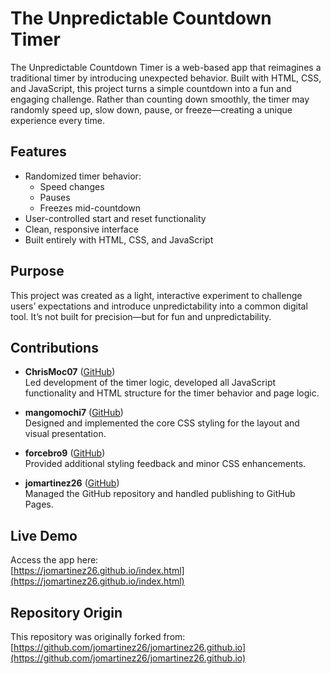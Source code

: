 # The Unpredictable Countdown Timer

The Unpredictable Countdown Timer is a web-based app that reimagines a traditional timer by introducing unexpected behavior. Built with HTML, CSS, and JavaScript, this project turns a simple countdown into a fun and engaging challenge. Rather than counting down smoothly, the timer may randomly speed up, slow down, pause, or freeze—creating a unique experience every time.

## Features

- Randomized timer behavior:
  - Speed changes
  - Pauses
  - Freezes mid-countdown
- User-controlled start and reset functionality
- Clean, responsive interface
- Built entirely with HTML, CSS, and JavaScript

## Purpose

This project was created as a light, interactive experiment to challenge users’ expectations and introduce unpredictability into a common digital tool. It’s not built for precision—but for fun and unpredictability.

## Contributions

- **ChrisMoc07** ([GitHub](https://github.com/ChrisMoc07))  
  Led development of the timer logic, developed all JavaScript functionality and HTML structure for the timer behavior and page logic.

- **mangomochi7** ([GitHub](https://github.com/mangomochi7))  
  Designed and implemented the core CSS styling for the layout and visual presentation.

- **forcebro9** ([GitHub](https://github.com/forcebro9))  
  Provided additional styling feedback and minor CSS enhancements.

- **jomartinez26** ([GitHub](https://github.com/jomartinez26))  
  Managed the GitHub repository and handled publishing to GitHub Pages.

## Live Demo

Access the app here:  
[https://jomartinez26.github.io/index.html](https://jomartinez26.github.io/index.html)

## Repository Origin

This repository was originally forked from:  
[https://github.com/jomartinez26/jomartinez26.github.io](https://github.com/jomartinez26/jomartinez26.github.io)
